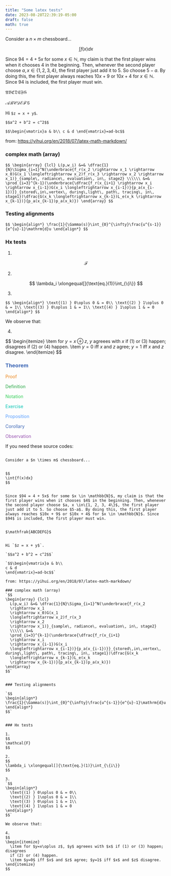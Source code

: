 ```yaml
---
title: "Some latex tests"
date: 2023-08-28T22:39:19-05:00
draft: false
math: true
---
```


Consider a $n \times m$ chessboard...


$$
\int{f(x)dx}
$$


Since $94 = 4 + 5x$ for some $x \in \mathbb{N}$, my claim is that the first player wins when it chooses $4$ in the beginning. Then, whenever the second player choose $a, x \in\{1, 2, 3, 4\}$, the first player just add it to 5. So choose $5-a$. By doing this, the first player always reaches $10x + 9$ or $10x + 4$ for $x \in \mathbb{N}$. Since $94$ is included, the first player must win. 


$\mathfrak{ABCDEFG}$

$\mathscr{ABCDEFG}$


Hi `$z = x + y$`.

`$$a^2 + b^2 = c^2$$`

`$$\begin{vmatrix}a & b\\
c & d
\end{vmatrix}=ad-bc$$`

from: https://yihui.org/en/2018/07/latex-math-markdown/

### complex math (array)
`$$
\begin{array} {lcl}
  L(p,w_i) &=& \dfrac{1}{N}\Sigma_{i=1}^N(\underbrace{f_r(x_2
  \rightarrow x_1
  \rightarrow x_0)G(x_1
  \longleftrightarrow x_2)f_r(x_3
  \rightarrow x_2
  \rightarrow x_1)}_{sample\, radiance\, evaluation\, in\, stage2}
  \\\\\\ &=&
  \prod_{i=3}^{k-1}(\underbrace{\dfrac{f_r(x_{i+1}
  \rightarrow x_i
  \rightarrow x_{i-1})G(x_i
  \longleftrightarrow x_{i-1})}{p_a(x_{i-1})}}_{stored\,in\,vertex\, during\,light\, path\, tracing\, in\, stage1})\dfrac{G(x_k
  \longleftrightarrow x_{k-1})L_e(x_k
  \rightarrow x_{k-1})}{p_a(x_{k-1})p_a(x_k)})
\end{array}
$$`


### Testing alignments

`$$
\begin{align*}
\frac{1}{\Gamma(s)}\int_{0}^{\infty}\frac{u^{s-1}}{e^{u}-1}\mathrm{d}u
\end{align*}
$$`


### Hx tests

1. 
$$
\mathcal{F}
$$

2. 
$$
\lambda_i \xlongequal[]{\text{eq.}(1)}\int_{\{i\}}
$$

3. 
`$$
\begin{align*}
    \text{(1) } 0\oplus 0 & = 0\\
    \text{(2) } 1\oplus 0 & = 1\\
    \text{(3) } 0\oplus 1 & = 1\\
    \text{(4) } 1\oplus 1 & = 0
\end{align*}
$$`

We observe that:

4.
$$
\begin{itemize}
  \item for $y=x\oplus z$, $y$ agreees with $x$ if (1) or (3) happen; disagrees 
  if (2) or (4) happen.
  \item $y=0$ iff $x$ and $z$ agree; $y=1$ iff $x$ and $z$ disagree.
\end{itemize}
$$

### <span style="color:#3c66b5">Theorem</span>

<span style="color:#eb861c">Proof</span>

<span style="color:#28a745">Definition</span>

<span style="color:#34ce57">Notation</span>

<span style="color:#04c2b2">Exercise</span>

<span style="color:#599eff">Proposition</span>

<span style="color:#3c66b5">Corollary</span>

<span style="color:#9650af">Observation</span>


If you need these source codes: 

```

Consider a $n \times m$ chessboard...


$$
\int{f(x)dx}
$$


Since $94 = 4 + 5x$ for some $x \in \mathbb{N}$, my claim is that the first player wins when it chooses $4$ in the beginning. Then, whenever the second player choose $a, x \in\{1, 2, 3, 4\}$, the first player just add it to 5. So choose $5-a$. By doing this, the first player always reaches $10x + 9$ or $10x + 4$ for $x \in \mathbb{N}$. Since $94$ is included, the first player must win. 


$\mathfrak{ABCDEFG}$


Hi `$z = x + y$`.

`$$a^2 + b^2 = c^2$$`

`$$\begin{vmatrix}a & b\\
c & d
\end{vmatrix}=ad-bc$$`

from: https://yihui.org/en/2018/07/latex-math-markdown/

### complex math (array)
`$$
\begin{array} {lcl}
  L(p,w_i) &=& \dfrac{1}{N}\Sigma_{i=1}^N(\underbrace{f_r(x_2
  \rightarrow x_1
  \rightarrow x_0)G(x_1
  \longleftrightarrow x_2)f_r(x_3
  \rightarrow x_2
  \rightarrow x_1)}_{sample\, radiance\, evaluation\, in\, stage2}
  \\\\\\ &=&
  \prod_{i=3}^{k-1}(\underbrace{\dfrac{f_r(x_{i+1}
  \rightarrow x_i
  \rightarrow x_{i-1})G(x_i
  \longleftrightarrow x_{i-1})}{p_a(x_{i-1})}}_{stored\,in\,vertex\, during\,light\, path\, tracing\, in\, stage1})\dfrac{G(x_k
  \longleftrightarrow x_{k-1})L_e(x_k
  \rightarrow x_{k-1})}{p_a(x_{k-1})p_a(x_k)})
\end{array}
$$`


### Testing alignments

`$$
\begin{align*}
\frac{1}{\Gamma(s)}\int_{0}^{\infty}\frac{u^{s-1}}{e^{u}-1}\mathrm{d}u
\end{align*}
$$`


### Hx tests

1. 
$$
\mathcal{F}
$$

2. 
$$
\lambda_i \xlongequal[]{\text{eq.}(1)}\int_{\{i\}}
$$

3. 
`$$
\begin{align*}
  \text{(1) } 0\oplus 0 & = 0\\
  \text{(2) } 1\oplus 0 & = 1\\
  \text{(3) } 0\oplus 1 & = 1\\
  \text{(4) } 1\oplus 1 & = 0
\end{align*}
$$`

We observe that:

4.
$$
\begin{itemize}
  \item for $y=x\oplus z$, $y$ agreees with $x$ if (1) or (3) happen; disagrees 
  if (2) or (4) happen.
  \item $y=0$ iff $x$ and $z$ agree; $y=1$ iff $x$ and $z$ disagree.
\end{itemize}
$$